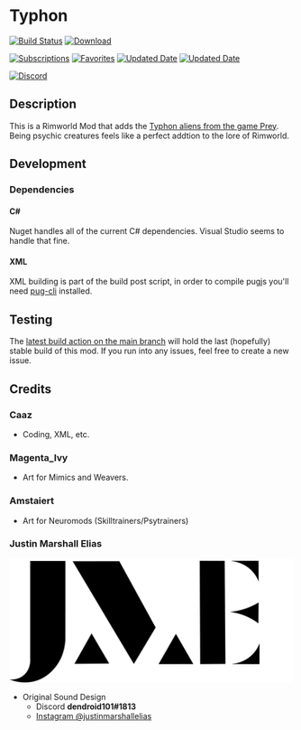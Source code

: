 ﻿# Typhon
[![Build Status](https://img.shields.io/github/workflow/status/Caaz/rimworld-typhon/Build?style=for-the-badge&logo=github)](#Typhon)
[![Download](https://img.shields.io/github/downloads-pre/Caaz/rimworld-typhon/latest/total?style=for-the-badge&logo=github)](https://github.com/Caaz/rimworld-typhon/releases)

[![Subscriptions](https://img.shields.io/steam/subscriptions/2752054193?logo=steam&style=for-the-badge)](https://steamcommunity.com/sharedfiles/filedetails/?id=2752054193)
[![Favorites](https://img.shields.io/steam/favorites/2752054193?logo=steam&style=for-the-badge)](https://steamcommunity.com/sharedfiles/filedetails/?id=2752054193)
[![Updated Date](https://img.shields.io/steam/update-date/2752054193?logo=steam&style=for-the-badge)](https://steamcommunity.com/sharedfiles/filedetails/?id=2752054193)
[![Updated Date](https://img.shields.io/steam/views/2752054193?logo=steam&style=for-the-badge)](https://steamcommunity.com/sharedfiles/filedetails/?id=2752054193)

[![Discord](https://img.shields.io/discord/259685048914149378?color=%237289DA&label=Discord&logo=discord&logoColor=white&style=for-the-badge)](https://discord.gg/aE6ABXNqPj)    

## Description

This is a Rimworld Mod that adds the [Typhon aliens from the game Prey](https://prey.fandom.com/wiki/Typhon). Being psychic creatures feels like a perfect addtion to the lore of Rimworld.

## Development
### Dependencies

#### C#
Nuget handles all of the current C# dependencies. Visual Studio seems to handle that fine.

#### XML
XML building is part of the build post script, in order to compile pugjs you'll need [pug-cli](https://github.com/pugjs/pug-cli) installed.

## Testing

The [latest build action on the main branch](https://github.com/Caaz/rimworld-typhon/actions/workflows/Build.yml?query=branch%3Amain) will hold the last (hopefully) stable build of this mod. If you run into any issues, feel free to create a new issue.

## Credits

### Caaz
- Coding, XML, etc.
### Magenta_Ivy
- Art for Mimics and Weavers.
### Amstaiert
- Art for Neuromods (Skilltrainers/Psytrainers)
### Justin Marshall Elias
![JME](Assets/JME_Final.png)
- Original Sound Design
    - Discord **dendroid101#1813**
    - [Instagram @justinmarshallelias](https://www.instagram.com/justinmarshallelias/)
